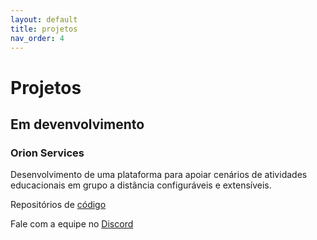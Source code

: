 ```yaml
---
layout: default
title: projetos
nav_order: 4
---  
```

  
# Projetos

## Em devenvolvimento

### Orion Services

Desenvolvimento de uma plataforma para apoiar cenários de atividades educacionais em grupo a distância configuráveis e extensíveis.

Repositórios de [código](https://orion-services.dev)

Fale com a equipe no [Discord](https://discord.gg/QXcNvyy)

